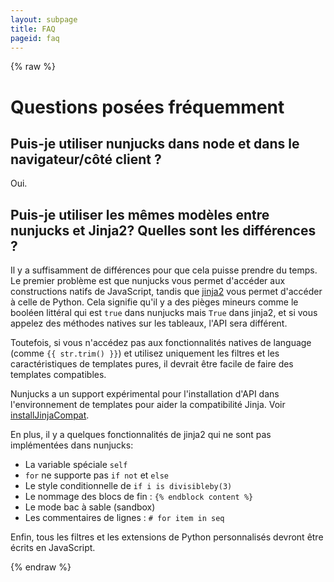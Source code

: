 ```yaml
---
layout: subpage
title: FAQ
pageid: faq
---
```

{% raw %}

# Questions posées fréquemment

## Puis-je utiliser nunjucks dans node et dans le navigateur/côté client ?

Oui.

## Puis-je utiliser les mêmes modèles entre nunjucks et Jinja2? Quelles sont les différences ?

Il y a suffisamment de différences pour que cela puisse prendre du temps.
Le premier problème est que nunjucks vous permet d'accéder aux constructions natifs de
JavaScript, tandis que [jinja2](http://jinja.pocoo.org/) vous permet d'accéder à celle de
Python. Cela signifie qu'il y a des pièges mineurs comme le booléen littéral
qui est `true` dans nunjucks mais `True` dans jinja2, et si vous appelez des
méthodes natives sur les tableaux, l'API sera différent.

Toutefois, si vous n'accédez pas aux fonctionnalités natives de language (comme `{{ str.trim() }}`)
et utilisez uniquement les filtres et les caractéristiques de templates
pures, il devrait être facile de faire des templates compatibles.

Nunjucks a un support expérimental pour l'installation d'API dans l'environnement
de templates pour aider la compatibilité Jinja. Voir
[installJinjaCompat](/api.html#installjinjacompat).

En plus, il y a quelques fonctionnalités de jinja2 qui ne sont pas implémentées dans nunjucks:

* La variable spéciale `self`
* `for` ne supporte pas `if not` et `else`
* Le style conditionnelle de `if i is divisibleby(3)`
* Le nommage des blocs de fin : `{% endblock content %}`
* Le mode bac à sable (sandbox)
* Les commentaires de lignes : `# for item in seq`

Enfin, tous les filtres et les extensions de Python personnalisés devront être écrits en JavaScript.

{% endraw %}
